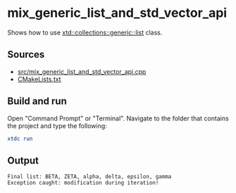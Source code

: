 # mix_generic_list_and_std_vector_api

Shows how to use [xtd::collections::generic::list](https://gammasoft71.github.io/xtd/reference_guides/latest/classxtd_1_1collections_1_1generic_1_1list.html) class.

## Sources

* [src/mix_generic_list_and_std_vector_api.cpp](src/mix_generic_list_and_std_vector_api.cpp)
* [CMakeLists.txt](CMakeLists.txt)

## Build and run

Open "Command Prompt" or "Terminal". Navigate to the folder that contains the project and type the following:

```cmake
xtdc run
```

## Output

```
Final list: BETA, ZETA, alpha, delta, epsilon, gamma
Exception caught: modification during iteration!
```
